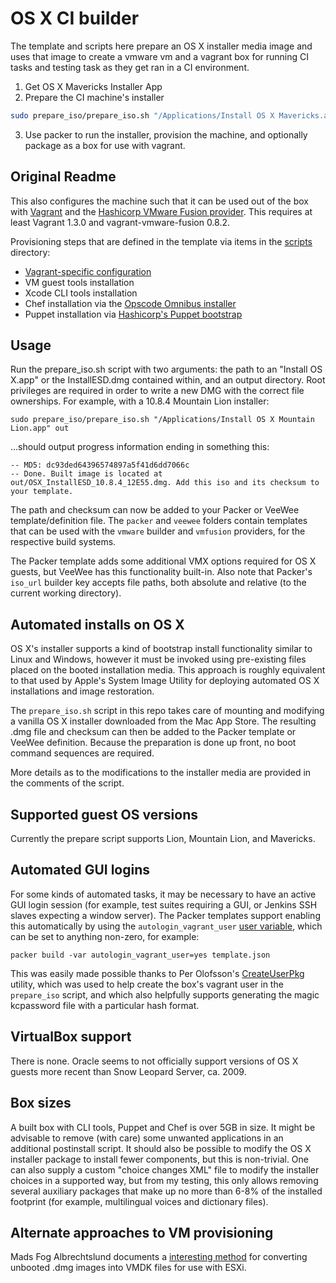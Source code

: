# OS X CI builder

The template and scripts here prepare an OS X installer media image and uses that image to create a vmware vm and a vagrant box for running CI tasks and testing task as they get ran in a CI environment.

1. Get OS X Mavericks Installer App
2. Prepare the CI machine's installer
```sh
sudo prepare_iso/prepare_iso.sh "/Applications/Install OS X Mavericks.app" out
```
3. Use packer to run the installer, provision the machine, and optionally package as a box for use with vagrant.

## Original Readme

This also configures the machine such that it can be used out of the box with [Vagrant](http://www.vagrantup.com) and the [Hashicorp VMware Fusion provider](http://www.vagrantup.com/vmware). This requires at least Vagrant 1.3.0 and vagrant-vmware-fusion 0.8.2.

Provisioning steps that are defined in the template via items in the [scripts](https://github.com/timsutton/osx-vm-templates/tree/master/scripts) directory:
- [Vagrant-specific configuration](http://docs-v1.vagrantup.com/v1/docs/base_boxes.html)
- VM guest tools installation
- Xcode CLI tools installation
- Chef installation via the [Opscode Omnibus installer](http://www.opscode.com/chef/install)
- Puppet installation via [Hashicorp's Puppet bootstrap](https://github.com/hashicorp/puppet-bootstrap)


## Usage

Run the prepare_iso.sh script with two arguments: the path to an "Install OS X.app" or the InstallESD.dmg contained within, and an output directory. Root privileges are required in order to write a new DMG with the correct file ownerships. For example, with a 10.8.4 Mountain Lion installer:

`sudo prepare_iso/prepare_iso.sh "/Applications/Install OS X Mountain Lion.app" out`

...should output progress information ending in something this:

```
-- MD5: dc93ded64396574897a5f41d6dd7066c
-- Done. Built image is located at out/OSX_InstallESD_10.8.4_12E55.dmg. Add this iso and its checksum to your template.
```

The path and checksum can now be added to your Packer or VeeWee template/definition file. The `packer` and `veewee` folders contain templates that can be used with the `vmware` builder and `vmfusion` providers, for the respective build systems.

The Packer template adds some additional VMX options required for OS X guests, but VeeWee has this functionality built-in. Also note that Packer's `iso_url` builder key accepts file paths, both absolute and relative (to the current working directory).


## Automated installs on OS X

OS X's installer supports a kind of bootstrap install functionality similar to Linux and Windows, however it must be invoked using pre-existing files placed on the booted installation media. This approach is roughly equivalent to that used by Apple's System Image Utility for deploying automated OS X installations and image restoration.

The `prepare_iso.sh` script in this repo takes care of mounting and modifying a vanilla OS X installer downloaded from the Mac App Store. The resulting .dmg file and checksum can then be added to the Packer template or VeeWee definition. Because the preparation is done up front, no boot command sequences are required.

More details as to the modifications to the installer media are provided in the comments of the script.


## Supported guest OS versions

Currently the prepare script supports Lion, Mountain Lion, and Mavericks.


## Automated GUI logins

For some kinds of automated tasks, it may be necessary to have an active GUI login session (for example, test suites requiring a GUI, or Jenkins SSH slaves expecting a window server). The Packer templates support enabling this automatically by using the `autologin_vagrant_user` [user variable](http://www.packer.io/docs/templates/user-variables.html), which can be set to anything non-zero, for example:

`packer build -var autologin_vagrant_user=yes template.json`

This was easily made possible thanks to Per Olofsson's [CreateUserPkg](http://magervalp.github.com/CreateUserPkg) utility, which was used to help create the box's vagrant user in the `prepare_iso` script, and which also helpfully supports generating the magic kcpassword file with a particular hash format.


## VirtualBox support

There is none. Oracle seems to not officially support versions of OS X guests more recent than Snow Leopard Server, ca. 2009.


## Box sizes

A built box with CLI tools, Puppet and Chef is over 5GB in size. It might be advisable to remove (with care) some unwanted applications in an additional postinstall script. It should also be possible to modify the OS X installer package to install fewer components, but this is non-trivial. One can also supply a custom "choice changes XML" file to modify the installer choices in a supported way, but from my testing, this only allows removing several auxiliary packages that make up no more than 6-8% of the installed footprint (for example, multilingual voices and dictionary files).


## Alternate approaches to VM provisioning
Mads Fog Albrechtslund documents a [interesting method](http://hazenet.dk/2013/07/17/creating-a-never-booted-os-x-template-in-vsphere-5-1) for converting unbooted .dmg images into VMDK files for use with ESXi.
